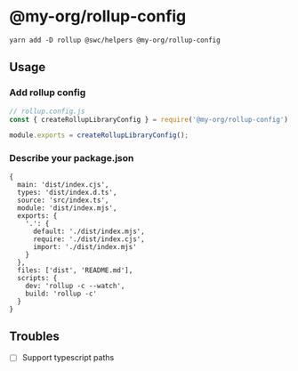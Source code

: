 # @my-org/rollup-config

```shell
yarn add -D rollup @swc/helpers @my-org/rollup-config
```

## Usage

### Add rollup config

```javascript
// rollup.config.js
const { createRollupLibraryConfig } = require('@my-org/rollup-config');

module.exports = createRollupLibraryConfig();
```

### Describe your package.json

```json5
{
  main: 'dist/index.cjs',
  types: 'dist/index.d.ts',
  source: 'src/index.ts',
  module: 'dist/index.mjs',
  exports: {
    '.': {
      default: './dist/index.mjs',
      require: './dist/index.cjs',
      import: './dist/index.mjs'
    }
  },
  files: ['dist', 'README.md'],
  scripts: {
    dev: 'rollup -c --watch',
    build: 'rollup -c'
  }
}
```

## Troubles

- [ ] Support typescript paths
